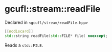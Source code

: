 # gcufl::stream::readFile
Declared in `<gcufl/stream/readFile.hpp>`
```cpp
[[nodiscard]]
std::string readFile(std::FILE* file) noexcept;
```
Reads a `std::FILE`.
